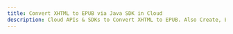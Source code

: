 ---title: Convert XHTML to EPUB via Java SDK in Clouddescription: Cloud APIs & SDKs to Convert XHTML to EPUB. Also Create, Edit & Render Microsoft Word & OpenOffice documents in the Cloud.---